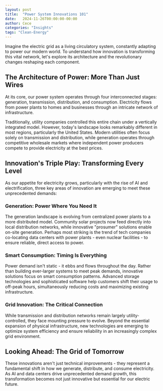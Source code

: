 ```yaml
---
layout: post
title:  "Power System Innovations 101"
date:   2024-11-26T00:00:00-00:00
author: Cece
categories: "Insights"
tags: "Clean-Energy"
---
```


Imagine the electric grid as a living circulatory system, constantly adapting to power our modern world. To understand how innovation is transforming this vital network, let's explore its architecture and the revolutionary changes reshaping each component.

## The Architecture of Power: More Than Just Wires

At its core, our power system operates through four interconnected stages: generation, transmission, distribution, and consumption. Electricity flows from power plants to homes and businesses through an intricate network of infrastructure.

Traditionally, utility companies controlled this entire chain under a vertically integrated model. However, today's landscape looks remarkably different in most regions, particularly the United States. Modern utilities often focus solely on transmission and distribution, while generation operates through competitive wholesale markets where independent power producers compete to provide electricity at the best prices.

## Innovation's Triple Play: Transforming Every Level

As our appetite for electricity grows, particularly with the rise of AI and electrification, three key areas of innovation are emerging to meet these unprecedented demands:

### Generation: Power Where You Need It

The generation landscape is evolving from centralized power plants to a more distributed model. Community solar projects now feed directly into local distribution networks, while innovative "prosumer" solutions enable on-site generation. Perhaps most striking is the trend of tech companies co-locating data centers with power plants - even nuclear facilities - to ensure reliable, direct access to power.

### Smart Consumption: Timing Is Everything

Power demand isn't static - it ebbs and flows throughout the day. Rather than building ever-larger systems to meet peak demands, innovative solutions focus on smart consumption patterns. Advanced storage technologies and sophisticated software help customers shift their usage to off-peak hours, simultaneously reducing costs and maximizing existing infrastructure.

### Grid Innovation: The Critical Connection

While transmission and distribution networks remain largely utility-controlled, they face mounting pressure to evolve. Beyond the essential expansion of physical infrastructure, new technologies are emerging to optimize system efficiency and ensure reliability in an increasingly complex grid environment.

## Looking Ahead: The Grid of Tomorrow

These innovations aren't just technical improvements - they represent a fundamental shift in how we generate, distribute, and consume electricity. As AI and data centers drive unprecedented demand growth, this transformation becomes not just innovative but essential for our electric future.

